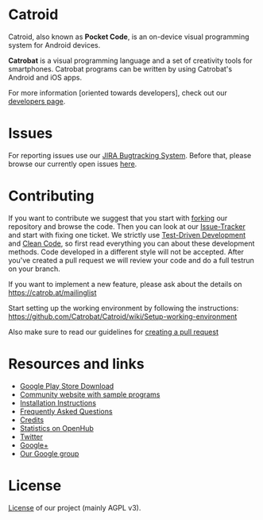 # Catroid #

Catroid, also known as **Pocket Code**, is an on-device visual programming system for Android devices.

**Catrobat** is a visual programming language and a set of creativity tools for smartphones. 
Catrobat programs can be written by using Catrobat's Android and iOS apps.

For more information [oriented towards developers], check out our [developers page](https://developer.catrobat.org/).

# Issues #

For reporting issues use our [JIRA Bugtracking System](https://jira.catrob.at/secure/CreateIssue.jspa?pid=10402&issuetype=1). Before that, please browse our currently open issues [here](https://jira.catrob.at/secure/IssueNavigator.jspa?reset=true&jqlQuery=project+%3D+CAT+AND+resolution+%3D+Unresolved+ORDER+BY+priority+DESC%2C+key+DESC&mode=hide).


# Contributing #

If you want to contribute we suggest that you start with [forking](https://help.github.com/articles/fork-a-repo/) our repository and browse the code. Then you can look at our [Issue-Tracker](https://jira.catrob.at/secure/RapidBoard.jspa?rapidView=60) and start with fixing one ticket. We strictly use [Test-Driven Development](http://c2.com/cgi/wiki?TestDrivenDevelopment) and [Clean Code](http://www.planetgeek.ch/wp-content/uploads/2013/06/Clean-Code-V2.2.pdf), so first read everything you can about these development methods. Code developed in a different style will not be accepted. 
After you've created a pull request we will review your code and do a full testrun on your branch.

If you want to implement a new feature, please ask about the details on https://catrob.at/mailinglist

Start setting up the working environment by following the instructions: https://github.com/Catrobat/Catroid/wiki/Setup-working-environment

Also make sure to read our guidelines for [creating a pull request](https://github.com/Catrobat/Catroid/wiki/Creating-a-pull-request)


# Resources and links #
* [Google Play Store Download](https://catrob.at/gp)
* [Community website with sample programs](https://share.catrob.at/)
* [Installation Instructions](https://github.com/Catrobat/Catroid/wiki/Installation-Instructions)
* [Frequently Asked Questions](https://github.com/Catrobat/Catroid/wiki/Frequently-Asked-Questions)
* [Credits](https://developer.catrobat.org/credits)
* [Statistics on OpenHub](https://www.openhub.net/p/catrobat/)
* [Twitter](https://twitter.com/Catroid)
* [Google+](https://plus.google.com/u/0/+CatrobatOrgAdmin/posts)
* [Our Google group](https://groups.google.com/forum/?fromgroups#!forum/catrobat)

# License #
[License](https://catrob.at/licenses) of our project (mainly AGPL v3).

